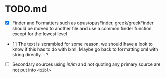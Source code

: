 TODO.md
=====================================

- [x] Finder and Formatters such as opus/opusFinder, greek/greekFinder should be moved to another file and use a common finder function except for the lowest level 
- [ ] The text is scrambled for some reason, we should have a look to know if this has to do with lxml. Maybe go back to formatting xml with string directly... ?
- [ ] Secondary sources using *in/im* and not quoting any primary source are not put into `<bibl>`
